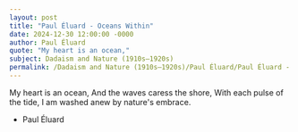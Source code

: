```yaml
---
layout: post
title: "Paul Éluard - Oceans Within"
date: 2024-12-30 12:00:00 -0000
author: Paul Éluard
quote: "My heart is an ocean,"
subject: Dadaism and Nature (1910s–1920s)
permalink: /Dadaism and Nature (1910s–1920s)/Paul Éluard/Paul Éluard - Oceans Within
---
```


My heart is an ocean,
And the waves caress the shore,
With each pulse of the tide,
I am washed anew by nature's embrace.

- Paul Éluard
